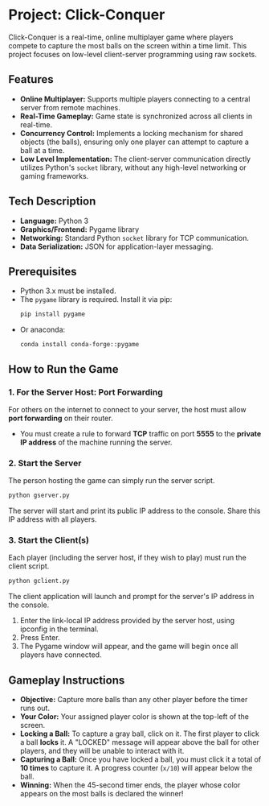 # Project: Click-Conquer

Click-Conquer is a real-time, online multiplayer game where players compete to capture the most balls on the screen within a time limit. This project focuses on low-level client-server programming using raw sockets.

## Features

* **Online Multiplayer:** Supports multiple players connecting to a central server from remote machines.
* **Real-Time Gameplay:** Game state is synchronized across all clients in real-time.
* **Concurrency Control:** Implements a locking mechanism for shared objects (the balls), ensuring only one player can attempt to capture a ball at a time.
* **Low Level Implementation:** The client-server communication directly utilizes Python's `socket` library, without any high-level networking or gaming frameworks.

## Tech Description

* **Language:** Python 3
* **Graphics/Frontend:** Pygame library
* **Networking:** Standard Python `socket` library for TCP communication.
* **Data Serialization:** JSON for application-layer messaging.

## Prerequisites

* Python 3.x must be installed.
* The `pygame` library is required. Install it via pip:
    ```bash
    pip install pygame
    ```
* Or anaconda: 
    ```
    conda install conda-forge::pygame
    ```

## How to Run the Game

### 1. For the Server Host: Port Forwarding

For others on the internet to connect to your server, the host must allow **port forwarding** on their router.

* You must create a rule to forward **TCP** traffic on port **5555** to the **private IP address** of the machine running the server.

### 2. Start the Server

The person hosting the game can simply run the server script.

```bash
python gserver.py
```

The server will start and print its public IP address to the console. Share this IP address with all players.

### 3. Start the Client(s)

Each player (including the server host, if they wish to play) must run the client script.

```bash
python gclient.py
```

The client application will launch and prompt for the server's IP address in the console.
1.  Enter the link-local IP address provided by the server host, using ipconfig in the terminal.
2.  Press Enter.
3.  The Pygame window will appear, and the game will begin once all players have connected.

## Gameplay Instructions

* **Objective:** Capture more balls than any other player before the timer runs out.
* **Your Color:** Your assigned player color is shown at the top-left of the screen.
* **Locking a Ball:** To capture a gray ball, click on it. The first player to click a ball **locks** it. A "LOCKED" message will appear above the ball for other players, and they will be unable to interact with it.
* **Capturing a Ball:** Once you have locked a ball, you must click it a total of **10 times** to capture it. A progress counter (`x/10`) will appear below the ball.
* **Winning:** When the 45-second timer ends, the player whose color appears on the most balls is declared the winner!
